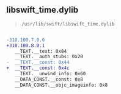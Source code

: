## libswift_time.dylib

> `/usr/lib/swift/libswift_time.dylib`

```diff

-310.100.7.0.0
+310.100.8.0.1
   __TEXT.__text: 0x84
   __TEXT.__auth_stubs: 0x20
-  __TEXT.__const: 0x44
+  __TEXT.__const: 0x4c
   __TEXT.__unwind_info: 0x60
   __DATA_CONST.__const: 0x8
   __DATA_CONST.__objc_imageinfo: 0x8

```
